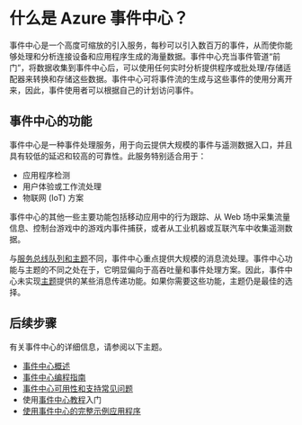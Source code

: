 <properties
	pageTitle="什么是 Azure 事件中心？| Azure"
	description="Azure 事件中心概述"
	services="event-hubs"
	documentationCenter=".net"
	authors="nberdy"
	manager="timlt"
	editor=""/>

<tags
	ms.service="event-hubs"
	ms.date="04/12/2016"
	wacn.date="05/23/2016"/>

# 什么是 Azure 事件中心？

事件中心是一个高度可缩放的引入服务，每秒可以引入数百万的事件，从而使你能够处理和分析连接设备和应用程序生成的海量数据。事件中心充当事件管道“前门”，将数据收集到事件中心后，可以使用任何实时分析提供程序或批处理/存储适配器来转换和存储这些数据。事件中心可将事件流的生成与这些事件的使用分离开来，因此，事件使用者可以根据自己的计划访问事件。

## 事件中心的功能

事件中心是一种事件处理服务，用于向云提供大规模的事件与遥测数据入口，并且具有较低的延迟和较高的可靠性。此服务特别适合用于：

* 应用程序检测
* 用户体验或工作流处理
* 物联网 (IoT) 方案

事件中心的其他一些主要功能包括移动应用中的行为跟踪、从 Web 场中采集流量信息、控制台游戏中的游戏内事件捕获，或者从工业机器或互联汽车中收集遥测数据。

与[服务总线队列和主题](/documentation/articles/service-bus-messaging-overview)不同，事件中心重点提供大规模的消息流处理。事件中心功能与主题的不同之处在于，它明显偏向于高吞吐量和事件处理方案。因此，事件中心未实现[主题](/documentation/articles/service-bus-fundamentals-hybrid-solutions/#topics)提供的某些消息传递功能。如果你需要这些功能，主题仍是最佳的选择。

## 后续步骤

有关事件中心的详细信息，请参阅以下主题。

- [事件中心概述](/documentation/articles/event-hubs-overview)
- [事件中心编程指南](/documentation/articles/event-hubs-programming-guide)
- [事件中心可用性和支持常见问题](/documentation/articles/event-hubs-availability-and-support-faq)
- 使用[事件中心教程]入门
- [使用事件中心的完整示例应用程序]

[事件中心教程]: /documentation/articles/hdinsight-apache-storm-tutorial-get-started
[使用事件中心的完整示例应用程序]: https://github.com/Azure-Samples/
<!---HONumber=Mooncake_0321_2016-->